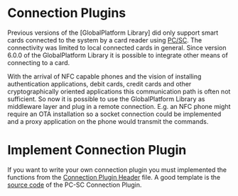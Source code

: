 # Connection Plugins

Previous versions of the [GlobalPlatform Library] did only support smart cards connected to the system by a card reader using [PC/SC](http://en.wikipedia.org/wiki/PC/SC ). The connectivity was limited to local connected cards in general. Since version 6.0.0 of the GlobalPlatform Library it is possible to integrate other means of connecting to a card.

With the arrival of NFC capable phones and the vision of
installing authentication applications, debit cards, credit cards and other cryptographically oriented applications this communication path is often not sufficient. So now it is possible to use the GlobalPlatform Library as middleware layer and plug in a remote connection. E.g. an NFC phone might require an OTA installation so a socket connection could be implemented and a proxy application on the phone would transmit the commands.

# Implement Connection Plugin

If you want to write your own connection plugin you must implemented the functions from the [Connection Plugin Header](https://github.com/kaoh/globalplatform/blob/master/globalplatform/src/globalplatform/connectionplugin.h) file. A good template is the [source code](https://github.com/kaoh/globalplatform/tree/master/gppcscconnectionplugin) of the PC-SC Connection Plugin.
